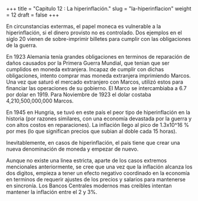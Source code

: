 +++
title = "Capitulo 12 : La hiperinflación."
slug = "la-hiperinflacion"
weight = 12
draft = false
+++

En circunstancias extermas, el papel moneca es vulnerable a la hiperinflación, si el dinero provisto no es controlado. Dos ejemplos en el siglo 20 vienen de sobre-imprimir billetes para cumplir con las obligaciones de la guerra.

En 1923 Alemania tenía grandes obligaciones en terminos de reparación de daños causados por la Primera Guerra Mundial, que tenian que ser cumplidos en moneda extranjera. Incapaz de cumplir con dichas obligaciones, intento comprar mas moneda extranjera imprimiendo Marcos. Una vez que saturó el mercado extranjero con Marcos, utilizó estos para financiar las operaciones de su gobierno. El Marco se intercambiaba a 6.7 por dolar en 1919. Para Noviembre de 1923 el dolar costaba 4,210,500,000,000 Marcos.

En 1945 en Hungria, se tuvó en este país el peor tipo de hiperinflación en la historia (por razones similares, con una economía devastada por la guerra y con altos costos en reparaciones). La inflación llego al pico de 1.3x10^16 % por mes (lo que significan precios que subian al doble cada 15 horas).

Inevitablemente, en casos de hiperinflación, el pais tiene que crear una nueva denominación de moneda y empezar de nuevo.

Aunque no existe una linea estricta, aparte de los casos extremos mencionales anteriormente, se cree que una vez que la inflación alcanza los dos digitos, empieza a tener un efecto negativo coordinado en la economía en terminos de requerir ajustes de los precios y salarios para mantenerse en sincronía. Los Bancos Centrales modernos mas creibles intentan mantener la inflación entre el 2 y 3%.


